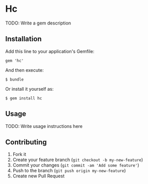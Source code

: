# Hc

TODO: Write a gem description

## Installation

Add this line to your application's Gemfile:

    gem 'hc'

And then execute:

    $ bundle

Or install it yourself as:

    $ gem install hc

## Usage

TODO: Write usage instructions here

## Contributing

1. Fork it
2. Create your feature branch (`git checkout -b my-new-feature`)
3. Commit your changes (`git commit -am 'Add some feature'`)
4. Push to the branch (`git push origin my-new-feature`)
5. Create new Pull Request
